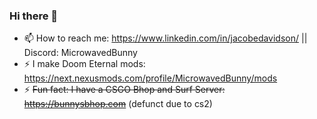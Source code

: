 ### Hi there 👋
- 📫 How to reach me: https://www.linkedin.com/in/jacobedavidson/ || Discord: MicrowavedBunny
- ⚡ I make Doom Eternal mods: https://next.nexusmods.com/profile/MicrowavedBunny/mods
- ⚡ ~~Fun fact: I have a CSGO Bhop and Surf Server: https://bunnysbhop.com~~ (defunct due to cs2)

<!--
- 😄 About me: Hi, my name is Jacob Davidson. I am 24 and I live in North Carolina. I have a Bachelor of Science in Computer and Information Science with a Major in Software Development. I have been passionate about computers from a very young age and have always wanted to pursue a career in the software development field, more specifically the game development field. I have always dreamt of one day creating something that will make at least one person's life a little bit better and make them smile. Many video games have made a lasting impact on my life and I am to one day create something like that for others.


**MicrowavedBunny/MicrowavedBunny** is a ✨ _special_ ✨ repository because its `README.md` (this file) appears on your GitHub profile.

Here are some ideas to get you started:

- 🔭 I’m currently working on ...
- 🌱 I’m currently learning ...
- 👯 I’m looking to collaborate on ...
- 🤔 I’m looking for help with ...
- 💬 Ask me about ...
- 📫 How to reach me: ...
- 😄 Pronouns: ...
- ⚡ Fun fact: ...
-->
